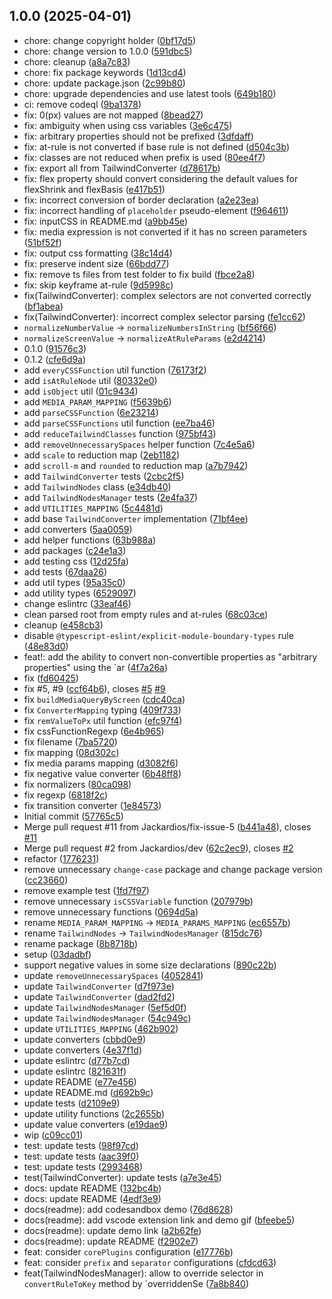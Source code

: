 ## 1.0.0 (2025-04-01)

* chore: change copyright holder ([0bf17d5](https://github.com/UseringOfficial/css-to-tailwindcss/commit/0bf17d5))
* chore: change version to 1.0.0 ([591dbc5](https://github.com/UseringOfficial/css-to-tailwindcss/commit/591dbc5))
* chore: cleanup ([a8a7c83](https://github.com/UseringOfficial/css-to-tailwindcss/commit/a8a7c83))
* chore: fix package keywords ([1d13cd4](https://github.com/UseringOfficial/css-to-tailwindcss/commit/1d13cd4))
* chore: update package.json ([2c99b80](https://github.com/UseringOfficial/css-to-tailwindcss/commit/2c99b80))
* chore: upgrade dependencies and use latest tools ([649b180](https://github.com/UseringOfficial/css-to-tailwindcss/commit/649b180))
* ci: remove codeql ([9ba1378](https://github.com/UseringOfficial/css-to-tailwindcss/commit/9ba1378))
* fix: 0(px) values are not mapped ([8bead27](https://github.com/UseringOfficial/css-to-tailwindcss/commit/8bead27))
* fix: ambiguity when using css variables ([3e6c475](https://github.com/UseringOfficial/css-to-tailwindcss/commit/3e6c475))
* fix: arbitrary properties should not be prefixed ([3dfdaff](https://github.com/UseringOfficial/css-to-tailwindcss/commit/3dfdaff))
* fix: at-rule is not converted if base rule is not defined ([d504c3b](https://github.com/UseringOfficial/css-to-tailwindcss/commit/d504c3b))
* fix: classes are not reduced when prefix is used ([80ee4f7](https://github.com/UseringOfficial/css-to-tailwindcss/commit/80ee4f7))
* fix: export all from TailwindConverter ([d78617b](https://github.com/UseringOfficial/css-to-tailwindcss/commit/d78617b))
* fix: flex property should convert considering the default values for flexShrink and flexBasis ([e417b51](https://github.com/UseringOfficial/css-to-tailwindcss/commit/e417b51))
* fix: incorrect conversion of border declaration ([a2e23ea](https://github.com/UseringOfficial/css-to-tailwindcss/commit/a2e23ea))
* fix: incorrect handling of `placeholder` pseudo-element ([f964611](https://github.com/UseringOfficial/css-to-tailwindcss/commit/f964611))
* fix: inputCSS in README.md ([a9bb45e](https://github.com/UseringOfficial/css-to-tailwindcss/commit/a9bb45e))
* fix: media expression is not converted if it has no screen parameters ([51bf52f](https://github.com/UseringOfficial/css-to-tailwindcss/commit/51bf52f))
* fix: output css formatting ([38c14d4](https://github.com/UseringOfficial/css-to-tailwindcss/commit/38c14d4))
* fix: preserve indent size ([66bdd77](https://github.com/UseringOfficial/css-to-tailwindcss/commit/66bdd77))
* fix: remove ts files from test folder to fix build ([fbce2a8](https://github.com/UseringOfficial/css-to-tailwindcss/commit/fbce2a8))
* fix: skip keyframe at-rule ([9d5998c](https://github.com/UseringOfficial/css-to-tailwindcss/commit/9d5998c))
* fix(TailwindConverter): complex selectors are not converted correctly ([bf1abea](https://github.com/UseringOfficial/css-to-tailwindcss/commit/bf1abea))
* fix(TailwindConverter): incorrect complex selector parsing ([fe1cc62](https://github.com/UseringOfficial/css-to-tailwindcss/commit/fe1cc62))
* `normalizeNumberValue` -> `normalizeNumbersInString` ([bf56f66](https://github.com/UseringOfficial/css-to-tailwindcss/commit/bf56f66))
* `normalizeScreenValue` -> `normalizeAtRuleParams` ([e2d4214](https://github.com/UseringOfficial/css-to-tailwindcss/commit/e2d4214))
* 0.1.0 ([91576c3](https://github.com/UseringOfficial/css-to-tailwindcss/commit/91576c3))
* 0.1.2 ([cfe6d9a](https://github.com/UseringOfficial/css-to-tailwindcss/commit/cfe6d9a))
* add `everyCSSFunction` util function ([76173f2](https://github.com/UseringOfficial/css-to-tailwindcss/commit/76173f2))
* add `isAtRuleNode` util ([80332e0](https://github.com/UseringOfficial/css-to-tailwindcss/commit/80332e0))
* add `isObject` util ([01c9434](https://github.com/UseringOfficial/css-to-tailwindcss/commit/01c9434))
* add `MEDIA_PARAM_MAPPING` ([f5639b6](https://github.com/UseringOfficial/css-to-tailwindcss/commit/f5639b6))
* add `parseCSSFunction` ([6e23214](https://github.com/UseringOfficial/css-to-tailwindcss/commit/6e23214))
* add `parseCSSFunctions` util function ([ee7ba46](https://github.com/UseringOfficial/css-to-tailwindcss/commit/ee7ba46))
* add `reduceTailwindClasses` function ([975bf43](https://github.com/UseringOfficial/css-to-tailwindcss/commit/975bf43))
* add `removeUnnecessarySpaces` helper function ([7c4e5a6](https://github.com/UseringOfficial/css-to-tailwindcss/commit/7c4e5a6))
* add `scale` to reduction map ([2eb1182](https://github.com/UseringOfficial/css-to-tailwindcss/commit/2eb1182))
* add `scroll-m` and `rounded` to reduction map ([a7b7942](https://github.com/UseringOfficial/css-to-tailwindcss/commit/a7b7942))
* add `TailwindConverter` tests ([2cbc2f5](https://github.com/UseringOfficial/css-to-tailwindcss/commit/2cbc2f5))
* add `TailwindNodes` class ([e34db40](https://github.com/UseringOfficial/css-to-tailwindcss/commit/e34db40))
* add `TailwindNodesManager` tests ([2e4fa37](https://github.com/UseringOfficial/css-to-tailwindcss/commit/2e4fa37))
* add `UTILITIES_MAPPING` ([5c4481d](https://github.com/UseringOfficial/css-to-tailwindcss/commit/5c4481d))
* add base `TailwindConverter` implementation ([71bf4ee](https://github.com/UseringOfficial/css-to-tailwindcss/commit/71bf4ee))
* add converters ([5aa0059](https://github.com/UseringOfficial/css-to-tailwindcss/commit/5aa0059))
* add helper functions ([63b988a](https://github.com/UseringOfficial/css-to-tailwindcss/commit/63b988a))
* add packages ([c24e1a3](https://github.com/UseringOfficial/css-to-tailwindcss/commit/c24e1a3))
* add testing css ([12d25fa](https://github.com/UseringOfficial/css-to-tailwindcss/commit/12d25fa))
* add tests ([67daa26](https://github.com/UseringOfficial/css-to-tailwindcss/commit/67daa26))
* add util types ([95a35c0](https://github.com/UseringOfficial/css-to-tailwindcss/commit/95a35c0))
* add utility types ([6529097](https://github.com/UseringOfficial/css-to-tailwindcss/commit/6529097))
* change eslintrc ([33eaf46](https://github.com/UseringOfficial/css-to-tailwindcss/commit/33eaf46))
* clean parsed root from empty rules and at-rules ([68c03ce](https://github.com/UseringOfficial/css-to-tailwindcss/commit/68c03ce))
* cleanup ([e458cb3](https://github.com/UseringOfficial/css-to-tailwindcss/commit/e458cb3))
* disable `@typescript-eslint/explicit-module-boundary-types` rule ([48e83d0](https://github.com/UseringOfficial/css-to-tailwindcss/commit/48e83d0))
* feat!: add the ability to convert non-convertible properties as "arbitrary properties" using the `ar ([4f7a26a](https://github.com/UseringOfficial/css-to-tailwindcss/commit/4f7a26a))
* fix ([fd60425](https://github.com/UseringOfficial/css-to-tailwindcss/commit/fd60425))
* fix #5, #9 ([ccf64b6](https://github.com/UseringOfficial/css-to-tailwindcss/commit/ccf64b6)), closes [#5](https://github.com/UseringOfficial/css-to-tailwindcss/issues/5) [#9](https://github.com/UseringOfficial/css-to-tailwindcss/issues/9)
* fix `buildMediaQueryByScreen` ([cdc40ca](https://github.com/UseringOfficial/css-to-tailwindcss/commit/cdc40ca))
* fix `ConverterMapping` typing ([409f733](https://github.com/UseringOfficial/css-to-tailwindcss/commit/409f733))
* fix `remValueToPx` util function ([efc97f4](https://github.com/UseringOfficial/css-to-tailwindcss/commit/efc97f4))
* fix cssFunctionRegexp ([6e4b965](https://github.com/UseringOfficial/css-to-tailwindcss/commit/6e4b965))
* fix filename ([7ba5720](https://github.com/UseringOfficial/css-to-tailwindcss/commit/7ba5720))
* fix mapping ([08d302c](https://github.com/UseringOfficial/css-to-tailwindcss/commit/08d302c))
* fix media params mapping ([d3082f6](https://github.com/UseringOfficial/css-to-tailwindcss/commit/d3082f6))
* fix negative value converter ([6b48ff8](https://github.com/UseringOfficial/css-to-tailwindcss/commit/6b48ff8))
* fix normalizers ([80ca098](https://github.com/UseringOfficial/css-to-tailwindcss/commit/80ca098))
* fix regexp ([6818f2c](https://github.com/UseringOfficial/css-to-tailwindcss/commit/6818f2c))
* fix transition converter ([1e84573](https://github.com/UseringOfficial/css-to-tailwindcss/commit/1e84573))
* Initial commit ([57765c5](https://github.com/UseringOfficial/css-to-tailwindcss/commit/57765c5))
* Merge pull request #11 from Jackardios/fix-issue-5 ([b441a48](https://github.com/UseringOfficial/css-to-tailwindcss/commit/b441a48)), closes [#11](https://github.com/UseringOfficial/css-to-tailwindcss/issues/11)
* Merge pull request #2 from Jackardios/dev ([62c2ec9](https://github.com/UseringOfficial/css-to-tailwindcss/commit/62c2ec9)), closes [#2](https://github.com/UseringOfficial/css-to-tailwindcss/issues/2)
* refactor ([1776231](https://github.com/UseringOfficial/css-to-tailwindcss/commit/1776231))
* remove  unnecessary `change-case` package and change package version ([cc23660](https://github.com/UseringOfficial/css-to-tailwindcss/commit/cc23660))
* remove example test ([1fd7f97](https://github.com/UseringOfficial/css-to-tailwindcss/commit/1fd7f97))
* remove unnecessary `isCSSVariable` function ([207979b](https://github.com/UseringOfficial/css-to-tailwindcss/commit/207979b))
* remove unnecessary functions ([0694d5a](https://github.com/UseringOfficial/css-to-tailwindcss/commit/0694d5a))
* rename `MEDIA_PARAM_MAPPING` -> `MEDIA_PARAMS_MAPPING` ([ec6557b](https://github.com/UseringOfficial/css-to-tailwindcss/commit/ec6557b))
* rename `TailwindNodes` -> `TailwindNodesManager` ([815dc76](https://github.com/UseringOfficial/css-to-tailwindcss/commit/815dc76))
* rename package ([8b8718b](https://github.com/UseringOfficial/css-to-tailwindcss/commit/8b8718b))
* setup ([03dadbf](https://github.com/UseringOfficial/css-to-tailwindcss/commit/03dadbf))
* support negative values in some size declarations ([890c22b](https://github.com/UseringOfficial/css-to-tailwindcss/commit/890c22b))
* update `removeUnnecessarySpaces` ([4052841](https://github.com/UseringOfficial/css-to-tailwindcss/commit/4052841))
* update `TailwindConverter` ([d7f973e](https://github.com/UseringOfficial/css-to-tailwindcss/commit/d7f973e))
* update `TailwindConverter` ([dad2fd2](https://github.com/UseringOfficial/css-to-tailwindcss/commit/dad2fd2))
* update `TailwindNodesManager` ([5ef5d0f](https://github.com/UseringOfficial/css-to-tailwindcss/commit/5ef5d0f))
* update `TailwindNodesManager` ([54c949c](https://github.com/UseringOfficial/css-to-tailwindcss/commit/54c949c))
* update `UTILITIES_MAPPING` ([462b902](https://github.com/UseringOfficial/css-to-tailwindcss/commit/462b902))
* update converters ([cbbd0e9](https://github.com/UseringOfficial/css-to-tailwindcss/commit/cbbd0e9))
* update converters ([4e37f1d](https://github.com/UseringOfficial/css-to-tailwindcss/commit/4e37f1d))
* update eslintrc ([d77b7cd](https://github.com/UseringOfficial/css-to-tailwindcss/commit/d77b7cd))
* update eslintrc ([821631f](https://github.com/UseringOfficial/css-to-tailwindcss/commit/821631f))
* update README ([e77e456](https://github.com/UseringOfficial/css-to-tailwindcss/commit/e77e456))
* update README.md ([d692b9c](https://github.com/UseringOfficial/css-to-tailwindcss/commit/d692b9c))
* update tests ([d2109e9](https://github.com/UseringOfficial/css-to-tailwindcss/commit/d2109e9))
* update utility functions ([2c2655b](https://github.com/UseringOfficial/css-to-tailwindcss/commit/2c2655b))
* update value converters ([e19dae9](https://github.com/UseringOfficial/css-to-tailwindcss/commit/e19dae9))
* wip ([c09cc01](https://github.com/UseringOfficial/css-to-tailwindcss/commit/c09cc01))
* test: update tests ([98f97cd](https://github.com/UseringOfficial/css-to-tailwindcss/commit/98f97cd))
* test: update tests ([aac39f0](https://github.com/UseringOfficial/css-to-tailwindcss/commit/aac39f0))
* test: update tests ([2993468](https://github.com/UseringOfficial/css-to-tailwindcss/commit/2993468))
* test(TailwindConverter): update tests ([a7e3e45](https://github.com/UseringOfficial/css-to-tailwindcss/commit/a7e3e45))
* docs: update README ([132bc4b](https://github.com/UseringOfficial/css-to-tailwindcss/commit/132bc4b))
* docs: update README ([4edf3e9](https://github.com/UseringOfficial/css-to-tailwindcss/commit/4edf3e9))
* docs(readme): add codesandbox demo ([76d8628](https://github.com/UseringOfficial/css-to-tailwindcss/commit/76d8628))
* docs(readme): add vscode extension link and demo gif ([bfeebe5](https://github.com/UseringOfficial/css-to-tailwindcss/commit/bfeebe5))
* docs(readme): update demo link ([a2b62fe](https://github.com/UseringOfficial/css-to-tailwindcss/commit/a2b62fe))
* docs(readme): update README ([f2902e7](https://github.com/UseringOfficial/css-to-tailwindcss/commit/f2902e7))
* feat: consider `corePlugins` configuration ([e17776b](https://github.com/UseringOfficial/css-to-tailwindcss/commit/e17776b))
* feat: consider `prefix` and `separator` configurations ([cfdcd63](https://github.com/UseringOfficial/css-to-tailwindcss/commit/cfdcd63))
* feat(TailwindNodesManager): allow to override selector in `convertRuleToKey` method by `overriddenSe ([7a8b840](https://github.com/UseringOfficial/css-to-tailwindcss/commit/7a8b840))
